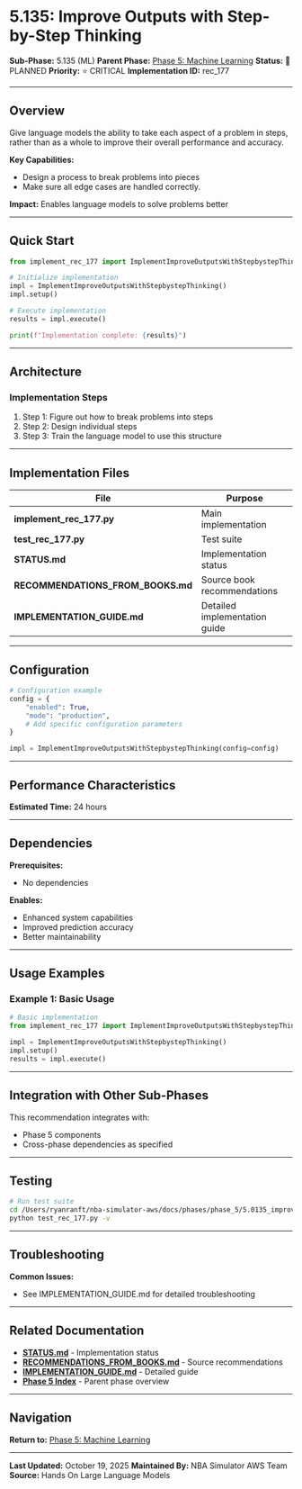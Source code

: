 # 5.135: Improve Outputs with Step-by-Step Thinking

**Sub-Phase:** 5.135 (ML)
**Parent Phase:** [Phase 5: Machine Learning](../PHASE_5_INDEX.md)
**Status:** 🔵 PLANNED
**Priority:** ⭐ CRITICAL
**Implementation ID:** rec_177

---

## Overview

Give language models the ability to take each aspect of a problem in steps, rather than as a whole to improve their overall performance and accuracy.

**Key Capabilities:**
- Design a process to break problems into pieces
- Make sure all edge cases are handled correctly.

**Impact:**
Enables language models to solve problems better

---

## Quick Start

```python
from implement_rec_177 import ImplementImproveOutputsWithStepbystepThinking

# Initialize implementation
impl = ImplementImproveOutputsWithStepbystepThinking()
impl.setup()

# Execute implementation
results = impl.execute()

print(f"Implementation complete: {results}")
```

---

## Architecture

### Implementation Steps

1. Step 1: Figure out how to break problems into steps
2. Step 2: Design individual steps
3. Step 3: Train the language model to use this structure

---

## Implementation Files

| File | Purpose |
|------|---------|
| **implement_rec_177.py** | Main implementation |
| **test_rec_177.py** | Test suite |
| **STATUS.md** | Implementation status |
| **RECOMMENDATIONS_FROM_BOOKS.md** | Source book recommendations |
| **IMPLEMENTATION_GUIDE.md** | Detailed implementation guide |

---

## Configuration

```python
# Configuration example
config = {
    "enabled": True,
    "mode": "production",
    # Add specific configuration parameters
}

impl = ImplementImproveOutputsWithStepbystepThinking(config=config)
```

---

## Performance Characteristics

**Estimated Time:** 24 hours

---

## Dependencies

**Prerequisites:**
- No dependencies

**Enables:**
- Enhanced system capabilities
- Improved prediction accuracy
- Better maintainability

---

## Usage Examples

### Example 1: Basic Usage

```python
# Basic implementation
from implement_rec_177 import ImplementImproveOutputsWithStepbystepThinking

impl = ImplementImproveOutputsWithStepbystepThinking()
impl.setup()
results = impl.execute()
```

---

## Integration with Other Sub-Phases

This recommendation integrates with:
- Phase 5 components
- Cross-phase dependencies as specified

---

## Testing

```bash
# Run test suite
cd /Users/ryanranft/nba-simulator-aws/docs/phases/phase_5/5.0135_improve_outputs_with_step-by-step_thinking
python test_rec_177.py -v
```

---

## Troubleshooting

**Common Issues:**
- See IMPLEMENTATION_GUIDE.md for detailed troubleshooting

---

## Related Documentation

- **[STATUS.md](STATUS.md)** - Implementation status
- **[RECOMMENDATIONS_FROM_BOOKS.md](RECOMMENDATIONS_FROM_BOOKS.md)** - Source recommendations
- **[IMPLEMENTATION_GUIDE.md](IMPLEMENTATION_GUIDE.md)** - Detailed guide
- **[Phase 5 Index](../PHASE_5_INDEX.md)** - Parent phase overview

---

## Navigation

**Return to:** [Phase 5: Machine Learning](../PHASE_5_INDEX.md)

---

**Last Updated:** October 19, 2025
**Maintained By:** NBA Simulator AWS Team
**Source:** Hands On Large Language Models
